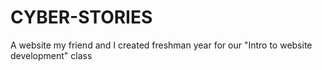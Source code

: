 # CYBER-STORIES
A website my friend and I created freshman year for our "Intro to website development" class
